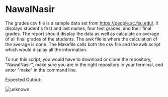 # NawalNasir

The grades csv file is a sample data set from https://people.sc.fsu.edu/. It displays student's first and last names, four test grades, and their final grades. The report should display the data as well as calculate an average of all final grades of the students. The awk file is where the calculation of the average is done. The Makefile calls both the csv file and the awk script which would display all the information. 

To run this script, you would have to download or clone the repository, "NawalNasir", make sure you are in the right repository in your terminal, and enter "make" in the command line.


Expected Output:

![unknown](https://user-images.githubusercontent.com/13387876/140070328-5c55dc9b-3fc7-4915-a9b5-976b711ee545.png)
